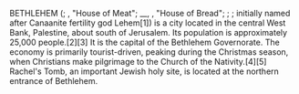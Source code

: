 BETHLEHEM (; , "House of Meat"; __, , "House of Bread"; ; ; initially named after Canaanite fertility god Lehem[1]) is a city located in the central West Bank, Palestine, about south of Jerusalem. Its population is approximately 25,000 people.[2][3] It is the capital of the Bethlehem Governorate. The economy is primarily tourist-driven, peaking during the Christmas season, when Christians make pilgrimage to the Church of the Nativity.[4][5] Rachel's Tomb, an important Jewish holy site, is located at the northern entrance of Bethlehem.
